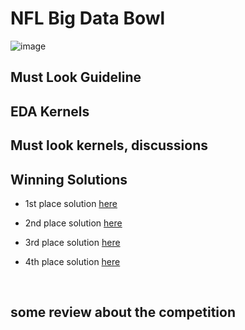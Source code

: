 # NFL Big Data Bowl

![image](https://user-images.githubusercontent.com/40786348/70203528-87bf9380-1760-11ea-8f0d-224044c271bd.png)

## Must Look Guideline

## EDA Kernels

## Must look kernels, discussions

## Winning Solutions

- 1st place solution [here](https://www.kaggle.com/c/nfl-big-data-bowl-2020/discussion/119400#latest-688670)

- 2nd place solution [here](https://www.kaggle.com/c/nfl-big-data-bowl-2020/discussion/119484#latest-684433)

- 3rd place solution [here](https://www.kaggle.com/c/nfl-big-data-bowl-2020/discussion/119314#latest-685891)

- 4th place solution [here](https://www.kaggle.com/c/nfl-big-data-bowl-2020/discussion/119885#latest-686046)

<br>

## some review about the competition 
